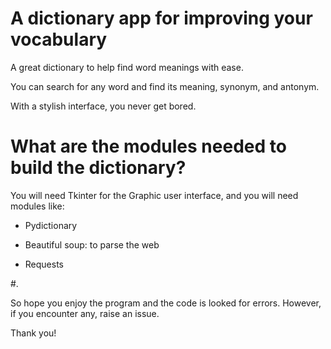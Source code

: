 # A dictionary app for improving your vocabulary

A great dictionary to help find word meanings with ease.

You can search for any word and find its meaning, synonym, and antonym.

With a stylish interface, you never get bored.

# What are the modules needed to build the dictionary?

You will need Tkinter for the Graphic user interface, and you will need modules like:

- Pydictionary

- Beautiful soup: to parse the web

- Requests

#. 

So hope you enjoy the program and the code is looked for errors. However, if you encounter any, raise an issue.

Thank you!
